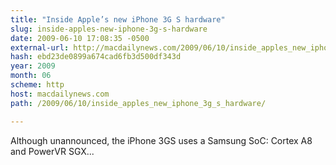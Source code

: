```yaml
---
title: "Inside Apple’s new iPhone 3G S hardware"
slug: inside-apples-new-iphone-3g-s-hardware
date: 2009-06-10 17:08:35 -0500
external-url: http://macdailynews.com/2009/06/10/inside_apples_new_iphone_3g_s_hardware/
hash: ebd23de0899a674cad6fb3d500df343d
year: 2009
month: 06
scheme: http
host: macdailynews.com
path: /2009/06/10/inside_apples_new_iphone_3g_s_hardware/

---
```


Although unannounced, the iPhone 3GS uses a Samsung SoC: Cortex A8 and PowerVR SGX... 



